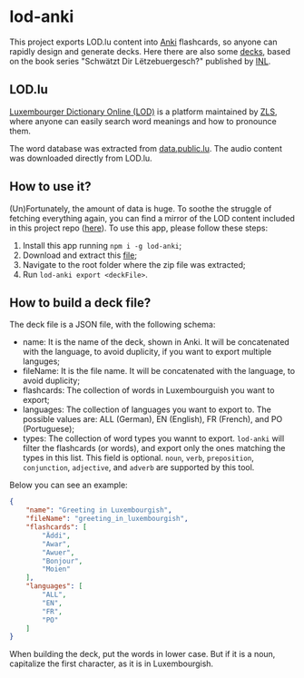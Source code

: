 # lod-anki
This project exports LOD.lu content into [Anki](https://apps.ankiweb.net/) flashcards, so anyone can rapidly design and generate decks. Here there are also some [decks](https://github.com/brunopacheco1/lod-anki/tree/main/decks/schwatzt_dir_letzebuergesh), based on the book series "Schwätzt Dir Lëtzebuergesch?" published by [INL](https://www.inll.lu/).

## LOD.lu
[Luxembourger Dictionary Online (LOD)](https://www.lod.lu/) is a platform maintained by [ZLS](https://portal.education.lu/zls/), where anyone can easily search word meanings and how to pronounce them.

The word database was extracted from [data.public.lu](https://data.public.lu/en/datasets/letzebuerger-online-dictionnaire/). The audio content was downloaded directly from LOD.lu.

## How to use it?
(Un)Fortunately, the amount of data is huge. To soothe the struggle of fetching everything again, you can find a mirror of the LOD content included in this project repo ([here](https://github.com/brunopacheco1/lod-anki/tree/main/lod)). To use this app, please follow these steps:

1. Install this app running ```npm i -g lod-anki```;
2. Download and extract this [file](https://www.dropbox.com/s/ussujs7ryrnt6et/lod.zip?dl=0);
3. Navigate to the root folder where the zip file was extracted;
4. Run ```lod-anki export <deckFile>```.

## How to build a deck file?

The deck file is a JSON file, with the following schema:

- name: It is the name of the deck, shown in Anki. It will be concatenated with the language, to avoid duplicity, if you want to export multiple languges;
- fileName: It is the file name. It will be concatenated with the language, to avoid duplicity;
- flashcards: The collection of words in Luxembourguish you want to export;
- languages: The collection of languages you want to export to. The possible values are: ALL (German), EN (English), FR (French), and PO (Portuguese);
- types: The collection of word types you wannt to export. `lod-anki` will filter the flashcards (or words), and export only the ones matching the types in this list. This field is optional. `noun`, `verb`, `preposition`, `conjunction`, `adjective`, and `adverb` are supported by this tool.

Below you can see an example:

```json
{
    "name": "Greeting in Luxembourgish",
    "fileName": "greeting_in_luxembourgish",
    "flashcards": [
        "Äddi",
        "Awar",
        "Awuer",
        "Bonjour",
        "Moien"
    ],
    "languages": [
        "ALL",
        "EN",
        "FR",
        "PO"
    ]
}
```

When building the deck, put the words in lower case. But if it is a noun, capitalize the first character, as it is in Luxembourgish.